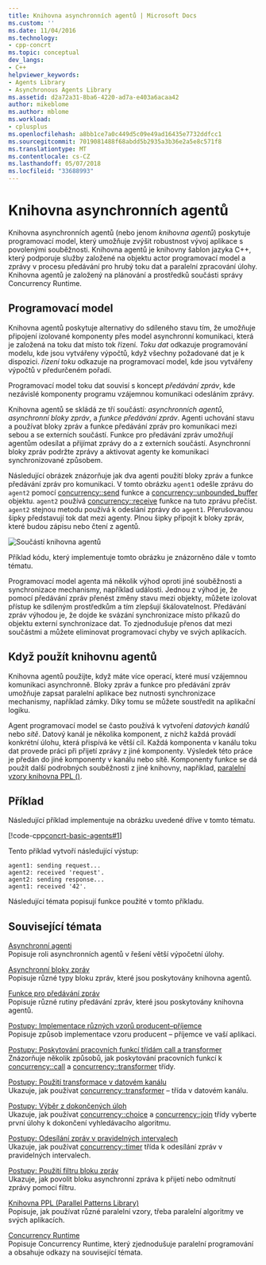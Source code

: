 ```yaml
---
title: Knihovna asynchronních agentů | Microsoft Docs
ms.custom: ''
ms.date: 11/04/2016
ms.technology:
- cpp-concrt
ms.topic: conceptual
dev_langs:
- C++
helpviewer_keywords:
- Agents Library
- Asynchronous Agents Library
ms.assetid: d2a72a31-8ba6-4220-ad7a-e403a6acaa42
author: mikeblome
ms.author: mblome
ms.workload:
- cplusplus
ms.openlocfilehash: a8bb1ce7a0c449d5c09e49ad16435e7732ddfcc1
ms.sourcegitcommit: 7019081488f68abdd5b2935a3b36e2a5e8c571f8
ms.translationtype: MT
ms.contentlocale: cs-CZ
ms.lasthandoff: 05/07/2018
ms.locfileid: "33688993"
---
```

# <a name="asynchronous-agents-library"></a>Knihovna asynchronních agentů
Knihovna asynchronních agentů (nebo jenom *knihovna agentů*) poskytuje programovací model, který umožňuje zvýšit robustnost vývoj aplikace s povolenými souběžnosti. Knihovna agentů je knihovny šablon jazyka C++, který podporuje služby založené na objektu actor programovací model a zprávy v procesu předávání pro hrubý toku dat a paralelní zpracování úlohy. Knihovna agentů je založený na plánování a prostředků součásti správy Concurrency Runtime.  
  
## <a name="programming-model"></a>Programovací model  
 Knihovna agentů poskytuje alternativy do sdíleného stavu tím, že umožňuje připojení izolované komponenty přes model asynchronní komunikaci, která je založená na toku dat místo tok řízení. *Toku dat* odkazuje programování modelu, kde jsou vytvářeny výpočtů, když všechny požadované dat je k dispozici. *řízení toku* odkazuje na programovací model, kde jsou vytvářeny výpočtů v předurčeném pořadí.  
  
 Programovací model toku dat souvisí s koncept *předávání zpráv*, kde nezávislé komponenty programu vzájemnou komunikaci odesláním zprávy.  
  
 Knihovna agentů se skládá ze tří součástí: *asynchronních agentů*, *asynchronní bloky zpráv*, a *funkce předávání zpráv*. Agenti uchování stavu a používat bloky zpráv a funkce předávání zpráv pro komunikaci mezi sebou a se externích součástí. Funkce pro předávání zpráv umožňují agentům odesílat a přijímat zprávy do a z externích součástí. Asynchronní bloky zpráv podržte zprávy a aktivovat agenty ke komunikaci synchronizované způsobem.  
  
 Následující obrázek znázorňuje jak dva agenti použití bloky zpráv a funkce předávání zpráv pro komunikaci. V tomto obrázku `agent1` odešle zprávu do `agent2` pomocí [concurrency::send](reference/concurrency-namespace-functions.md#send) funkce a [concurrency::unbounded_buffer](reference/unbounded-buffer-class.md) objektu. `agent2` používá [concurrency::receive](reference/concurrency-namespace-functions.md#receive) funkce na tuto zprávu přečíst. `agent2` stejnou metodu používá k odeslání zprávy do `agent1`. Přerušovanou šipky představují tok dat mezi agenty. Plnou šipky připojit k bloky zpráv, které budou zápisu nebo čtení z agentů.  
  
 ![Součástí knihovna agentů](../../parallel/concrt/media/agent_librarycomp.png "agent_librarycomp")  
  
 Příklad kódu, který implementuje tomto obrázku je znázorněno dále v tomto tématu.  
  
 Programovací model agenta má několik výhod oproti jiné souběžnosti a synchronizace mechanismy, například události. Jednou z výhod je, že pomocí předávání zpráv přenést změny stavu mezi objekty, můžete izolovat přístup ke sdíleným prostředkům a tím zlepšují škálovatelnost. Předávání zpráv výhodou je, že dojde ke svázání synchronizace místo příkazů do objektu externí synchronizace dat. To zjednodušuje přenos dat mezi součástmi a můžete eliminovat programovací chyby ve svých aplikacích.  
  
## <a name="when-to-use-the-agents-library"></a>Když použít knihovnu agentů  
 Knihovna agentů použijte, když máte více operací, které musí vzájemnou komunikaci asynchronně. Bloky zpráv a funkce pro předávání zpráv umožňuje zapsat paralelní aplikace bez nutnosti synchronizace mechanismy, například zámky. Díky tomu se můžete soustředit na aplikační logiku.  
  
 Agent programovací model se často používá k vytvoření *datových kanálů* nebo *sítě*. Datový kanál je několika komponent, z nichž každá provádí konkrétní úlohu, která přispívá ke větší cíl. Každá komponenta v kanálu toku dat provede práci při přijetí zprávy z jiné komponenty. Výsledek této práce je předán do jiné komponenty v kanálu nebo sítě. Komponenty funkce se dá použít další podrobných souběžnosti z jiné knihovny, například, [paralelní vzory knihovna PPL ()](../../parallel/concrt/parallel-patterns-library-ppl.md).  
  
## <a name="example"></a>Příklad  
 Následující příklad implementuje na obrázku uvedené dříve v tomto tématu.  
  
 [!code-cpp[concrt-basic-agents#1](../../parallel/concrt/codesnippet/cpp/asynchronous-agents-library_1.cpp)]  
  
 Tento příklad vytvoří následující výstup:  
  
```Output  
agent1: sending request...  
agent2: received 'request'.  
agent2: sending response...  
agent1: received '42'.  
```  
  
 Následující témata popisují funkce použité v tomto příkladu.  
  
## <a name="related-topics"></a>Související témata  
 [Asynchronní agenti](../../parallel/concrt/asynchronous-agents.md)  
 Popisuje roli asynchronních agentů v řešení větší výpočetní úlohy.  
  
 [Asynchronní bloky zpráv](../../parallel/concrt/asynchronous-message-blocks.md)  
 Popisuje různé typy bloku zpráv, které jsou poskytovány knihovna agentů.  
  
 [Funkce pro předávání zpráv](../../parallel/concrt/message-passing-functions.md)  
 Popisuje různé rutiny předávání zpráv, které jsou poskytovány knihovna agentů.  
  
 [Postupy: Implementace různých vzorů producent–příjemce](../../parallel/concrt/how-to-implement-various-producer-consumer-patterns.md)  
 Popisuje způsob implementace vzoru producent – příjemce ve vaší aplikaci.  
  
 [Postupy: Poskytování pracovních funkcí třídám call a transformer](../../parallel/concrt/how-to-provide-work-functions-to-the-call-and-transformer-classes.md)  
 Znázorňuje několik způsobů, jak poskytování pracovních funkcí k [concurrency::call](../../parallel/concrt/reference/call-class.md) a [concurrency::transformer](../../parallel/concrt/reference/transformer-class.md) třídy.  
  
 [Postupy: Použití transformace v datovém kanálu](../../parallel/concrt/how-to-use-transformer-in-a-data-pipeline.md)  
 Ukazuje, jak používat [concurrency::transformer](../../parallel/concrt/reference/transformer-class.md) – třída v datovém kanálu.  
  
 [Postupy: Výběr z dokončených úloh](../../parallel/concrt/how-to-select-among-completed-tasks.md)  
 Ukazuje, jak používat [concurrency::choice](../../parallel/concrt/reference/choice-class.md) a [concurrency::join](../../parallel/concrt/reference/join-class.md) třídy vyberte první úlohy k dokončení vyhledávacího algoritmu.  
  
 [Postupy: Odesílání zpráv v pravidelných intervalech](../../parallel/concrt/how-to-send-a-message-at-a-regular-interval.md)  
 Ukazuje, jak používat [concurrency::timer](../../parallel/concrt/reference/timer-class.md) třída k odesílání zpráv v pravidelných intervalech.  
  
 [Postupy: Použití filtru bloku zpráv](../../parallel/concrt/how-to-use-a-message-block-filter.md)  
 Ukazuje, jak povolit bloku asynchronní zpráva k přijetí nebo odmítnutí zprávy pomocí filtru.  
  
 [Knihovna PPL (Parallel Patterns Library)](../../parallel/concrt/parallel-patterns-library-ppl.md)  
 Popisuje, jak používat různé paralelní vzory, třeba paralelní algoritmy ve svých aplikacích.  
  
 [Concurrency Runtime](../../parallel/concrt/concurrency-runtime.md)  
 Popisuje Concurrency Runtime, který zjednodušuje paralelní programování a obsahuje odkazy na související témata.

